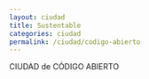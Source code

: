```yaml
---
layout: ciudad
title: Sustentable
categories: ciudad
permalink: /ciudad/codigo-abierto
---
```


<section id="visionciudad" class="pad80 text-center bk-color-3 rounded">
  <div class="wrapper text-left">
    <div class="title text-center">CIUDAD de CÓDIGO ABIERTO</div>
    <separador class="veinte"></separador>
      <div class="h4 pad80 no-vertical-pad">
        <div class="h2 bold"></div>
        <div class="h4"></div>
      </div>
      <separador class="veinte"></separador>
      <div class="h4 pad80 no-vertical-pad">
        <div class="h2 bold"></div>
        <div class="h4"></div>
      </div>
      <separador class="veinte"></separador>
      <div class="h4 pad80 no-vertical-pad">
        <div class="h2 bold"></div>
        <div class="h4"></div>
      </div>
      <separador class="veinte"></separador>
      <div class="h4 pad80 no-vertical-pad">
        <div class="h2 bold"></div>
        <div class="h4"></div>
      </div>
      <separador class="veinte"></separador>
      <div class="h4 pad80 no-vertical-pad">
        <div class="h2 bold"></div>
        <div class="h4"></div>
      </div>
  </div>
</section>
